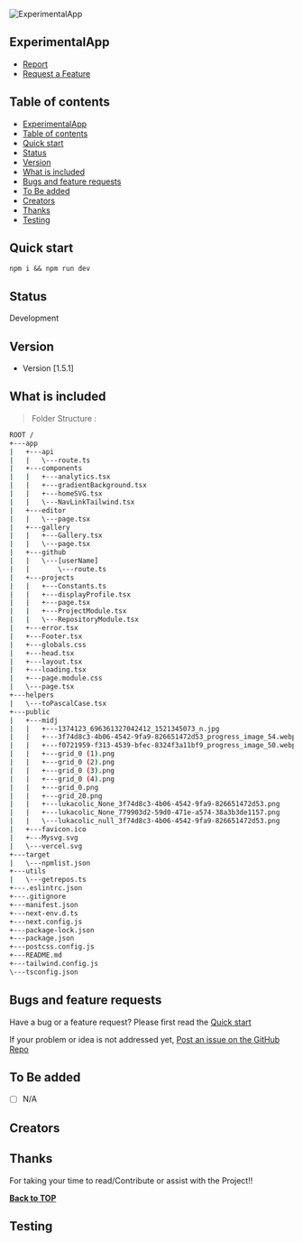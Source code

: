 ![ExperimentalApp](/public/midj/grid_20.png)

## ExperimentalApp

 - [Report]()
 - [Request a Feature](h)

## Table of contents
- [ExperimentalApp](#experimentalapp)
- [Table of contents](#table-of-contents)
- [Quick start](#quick-start)
- [Status](#status)
- [Version](#version)
- [What is included](#what-is-included)
- [Bugs and feature requests](#bugs-and-feature-requests)
- [To Be added](#to-be-added)
- [Creators](#creators)
- [Thanks](#thanks)
- [Testing](#testing)
<!--  -->

## Quick start

```code
npm i && npm run dev
```


## Status

Development

## Version

- Version [1.5.1]

## What is included

> Folder Structure :

```sh
ROOT /
+---app
|   +---api
|   |   \---route.ts
|   +---components
|   |   +---analytics.tsx
|   |   +---gradientBackground.tsx
|   |   +---homeSVG.tsx
|   |   \---NavLinkTailwind.tsx
|   +---editor
|   |   \---page.tsx
|   +---gallery
|   |   +---Gallery.tsx
|   |   \---page.tsx
|   +---github
|   |   \---[userName]
|   |       \---route.ts
|   +---projects
|   |   +---Constants.ts
|   |   +---displayProfile.tsx
|   |   +---page.tsx
|   |   +---ProjectModule.tsx
|   |   \---RepositoryModule.tsx
|   +---error.tsx
|   +---Footer.tsx
|   +---globals.css
|   +---head.tsx
|   +---layout.tsx
|   +---loading.tsx
|   +---page.module.css
|   \---page.tsx
+---helpers
|   \---toPascalCase.tsx
+---public
|   +---midj
|   |   +---1374123_696361327042412_1521345073_n.jpg
|   |   +---3f74d8c3-4b06-4542-9fa9-826651472d53_progress_image_54.webp
|   |   +---f0721959-f313-4539-bfec-8324f3a11bf9_progress_image_50.webp
|   |   +---grid_0 (1).png
|   |   +---grid_0 (2).png
|   |   +---grid_0 (3).png
|   |   +---grid_0 (4).png
|   |   +---grid_0.png
|   |   +---grid_20.png
|   |   +---lukacolic_None_3f74d8c3-4b06-4542-9fa9-826651472d53.png
|   |   +---lukacolic_None_779903d2-59d0-471e-a574-38a3b3de1157.png
|   |   \---lukacolic_null_3f74d8c3-4b06-4542-9fa9-826651472d53.png
|   +---favicon.ico
|   +---Mysvg.svg
|   \---vercel.svg
+---target
|   \---npmlist.json
+---utils
|   \---getrepos.ts
+---.eslintrc.json
+---.gitignore
+---manifest.json
+---next-env.d.ts
+---next.config.js
+---package-lock.json
+---package.json
+---postcss.config.js
+---README.md
+---tailwind.config.js
\---tsconfig.json

```

## Bugs and feature requests

Have a bug or a feature request? Please first read the [Quick start](#quick-start)

If your problem or idea is not addressed yet, 
[Post an issue on the GitHub Repo](https://github.com/Ambushfall/experimentalapp/issues/new/choose)

## To Be added

- [ ] N/A

## Creators



## Thanks

For taking your time to read/Contribute or assist with the Project!!

**[Back to TOP](#)**

## Testing
<!--  -->